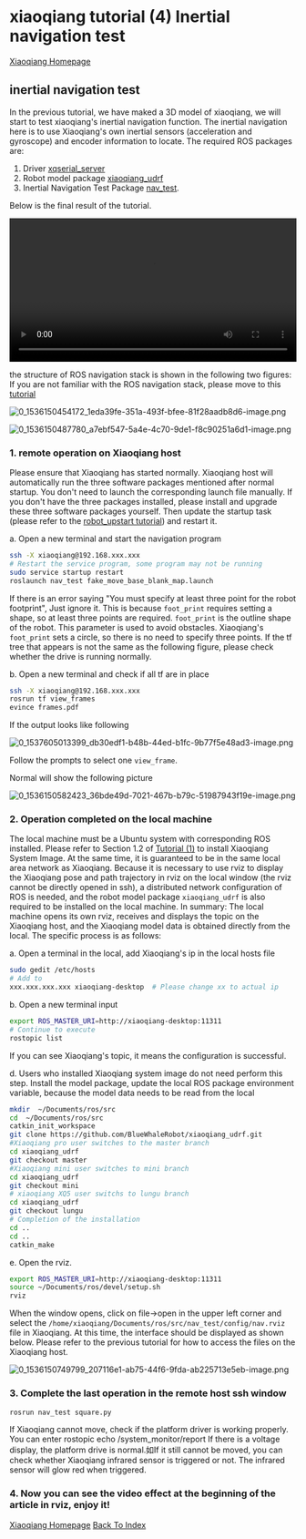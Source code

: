 # xiaoqiang tutorial (4) Inertial navigation test<br>
[Xiaoqiang Homepage](https://www.bwbot.org/en/products/xiaoqiang-4-pro)

## inertial navigation test

In the previous tutorial, we have maked a 3D model of xiaoqiang, we will start to test xiaoqiang's inertial navigation function. The inertial navigation here is to use Xiaoqiang's own inertial sensors (acceleration and gyroscope) and encoder information to locate. The required ROS packages are:
1. Driver [xqserial_server](https://github.com/BlueWhaleRobot/xqserial_server)
2. Robot model package [xiaoqiang_udrf](https://github.com/BlueWhaleRobot/xiaoqiang_udrf)
3. Inertial Navigation Test Package [nav_test](https://github.com/BlueWhaleRobot/nav_test). 

Below is the final result of the tutorial.

<video src="http://community.bwbot.org/uploads/files/1464268939943-selfmove_rviz1.mp4" controls width=100%></video>

the structure of ROS navigation stack is shown in the following two figures: If you are not familiar with the ROS navigation stack, please move to this [tutorial](http://wiki.ros.org/navigation)

![0_1536150454172_1eda39fe-351a-493f-bfee-81f28aadb8d6-image.png](http://community.bwbot.org/assets/uploads/files/1536150456054-1eda39fe-351a-493f-bfee-81f28aadb8d6-image-resized.png) 

![0_1536150487780_a7ebf547-5a4e-4c70-9de1-f8c90251a6d1-image.png](http://community.bwbot.org/assets/uploads/files/1536150489592-a7ebf547-5a4e-4c70-9de1-f8c90251a6d1-image-resized.png) 

### 1. remote operation on Xiaoqiang host

Please ensure that Xiaoqiang has started normally. Xiaoqiang host will automatically run the three software packages mentioned after normal startup. You don't need to launch the corresponding launch file manually. If you don't have the three packages installed, please  install and upgrade these three software packages yourself. Then update the startup task (please refer to the [robot_upstart tutorial](https://community.bwbot.org/topic/551)) and restart it.

a. Open a new terminal and start the navigation program

```bash
ssh -X xiaoqiang@192.168.xxx.xxx 
# Restart the service program, some program may not be running
sudo service startup restart
roslaunch nav_test fake_move_base_blank_map.launch
```

If there is an error saying "You must specify at least three point for the robot footprint", Just ignore it. This is because `foot_print` requires setting a shape, so at least three points are required. `foot_print` is the outline shape of the robot. This parameter is used to avoid obstacles. Xiaoqiang's `foot_print` sets a circle, so there is no need to specify three points. If the tf tree that appears is not the same as the following figure, please check whether the drive is running normally.

b. Open a new terminal and check if all tf are in place

```bash
ssh -X xiaoqiang@192.168.xxx.xxx
rosrun tf view_frames
evince frames.pdf
```

If the output looks like following

![0_1537605013399_db30edf1-b48b-44ed-b1fc-9b77f5e48ad3-image.png](http://community.bwbot.org/assets/uploads/files/1537605014137-db30edf1-b48b-44ed-b1fc-9b77f5e48ad3-image.png) 

Follow the prompts to select one `view_frame`.

Normal will show the following picture

![0_1536150582423_36bde49d-7021-467b-b79c-51987943f19e-image.png](http://community.bwbot.org/assets/uploads/files/1536150584264-36bde49d-7021-467b-b79c-51987943f19e-image-resized.png) 

### 2. Operation completed on the local machine

The local machine must be a Ubuntu system with corresponding ROS installed. Please refer to Section 1.2 of [Tutorial (1)](https://community.bwbot.org/topic/550) to install Xiaoqiang System Image. At the same time, it is guaranteed to be in the same local area network as Xiaoqiang. Because it is necessary to use rviz to display the Xiaoqiang pose and path trajectory in rviz on the local window (the rviz cannot be directly opened in ssh), a distributed network configuration of ROS is needed, and the robot model package `xiaoqiang_udrf` is also required to be installed on the local machine. In summary: The local machine opens its own rviz, receives and displays the topic on the Xiaoqiang host, and the Xiaoqiang model data is obtained directly from the local. The specific process is as follows:

a. Open a terminal in the local, add Xiaoqiang's ip in the local hosts file

```bash
sudo gedit /etc/hosts
# Add to 
xxx.xxx.xxx.xxx xiaoqiang-desktop  # Please change xx to actual ip
```

b. Open a new terminal input

```bash
export ROS_MASTER_URI=http://xiaoqiang-desktop:11311
# Continue to execute
rostopic list
```

If you can see Xiaoqiang's topic, it means the configuration is successful.

d. Users who installed Xiaoqiang system image do not need perform this step. Install the model package, update the local ROS package environment variable, because the model data needs to be read from the local

```bash
mkdir  ~/Documents/ros/src
cd  ~/Documents/ros/src
catkin_init_workspace
git clone https://github.com/BlueWhaleRobot/xiaoqiang_udrf.git
#Xiaoqiang pro user switches to the master branch
cd xiaoqiang_udrf
git checkout master
#Xiaoqiang mini user switches to mini branch
cd xiaoqiang_udrf
git checkout mini
# xiaoqiang XQ5 user switchs to lungu branch
cd xiaoqiang_udrf
git checkout lungu
# Completion of the installation
cd ..
cd ..
catkin_make
```

e. Open the rviz.

```bash
export ROS_MASTER_URI=http://xiaoqiang-desktop:11311
source ~/Documents/ros/devel/setup.sh  
rviz
```

When the window opens, click on file->open in the upper left corner and select the `/home/xiaoqiang/Documents/ros/src/nav_test/config/nav.rviz` file in Xiaoqiang. At this time, the interface should be displayed as shown below. Please refer to the previous tutorial for how to access the files on the Xiaoqiang host.

![0_1536150749799_207116e1-ab75-44f6-9fda-ab225713e5eb-image.png](http://community.bwbot.org/assets/uploads/files/1536150751749-207116e1-ab75-44f6-9fda-ab225713e5eb-image-resized.png) 

### 3. Complete the last operation in the remote host ssh window

```bash
rosrun nav_test square.py
```

If Xiaoqiang cannot move, check if the platform driver is working properly. You can enter rostopic echo /system_monitor/report If there is a voltage display, the platform drive is normal.如If it still cannot be moved, you can check whether Xiaoqiang infrared sensor is triggered or not. The infrared sensor will glow red when triggered.

### 4. Now you can see the video effect at the beginning of the article in rviz, enjoy it!

[Xiaoqiang Homepage](https://www.bwbot.org/en/products/xiaoqiang-4-pro)
[Back To Index](https://community.bwbot.org/topic/617)
